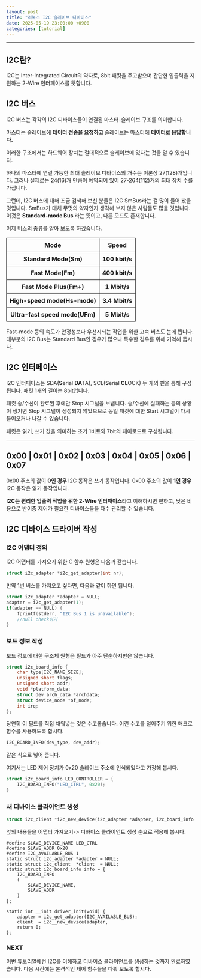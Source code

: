 ```yaml
---
layout: post
title: "리눅스 I2C 슬레이브 디바이스" 
date: 2025-05-19 23:00:00 +0900
categories: [tutorial]
---
```


---

## I2C란?

I2C는 Inter-Integrated Circuit의 약자로, 8bit 패킷을 주고받으며 간단한 입출력을 지원하는 2-Wire 인터페이스를 뜻합니다.

## I2C 버스

I2C 버스는 각각의 I2C 디바이스들이 연결된 마스터-슬레이브 구조를 의미합니다.

마스터는 슬레이브에 **데이터 전송을 요청하고**
슬레이브는 마스터에 **데이터로 응답합니다.**

이러한 구조에서는 하드웨어 장치는 절대적으로 슬레이브에 있다는 것을 알 수 있습니다.

하나의 마스터에 연결 가능한 최대 슬레이브 디바이스의 개수는 이론상 27(128)개입니다.
그러나 실제로는 24(16)개 만큼이 예약되어 있어 27-264(112)개의 최대 장치 수를 가집니다.

그런데, I2C 버스에 대해 조금 검색해 보신 분들은 I2C SmBus라는 걸 많이 들어 봤을 것입니다. SmBus가 대체 무멋의 약자인지 생각해 보지 않은 사람들도 많을 것입니다.
이것은 **Standard-mode Bus** 라는 뜻이고, 다른 모드도 존재합니다.

이제 버스의 종류를 알아 보도록 하겠습니다.

<div style="text-align: center;">
  <table style="border-collapse: collapse; width: 100%; borderL 1px solid black;">
    <thead style="background color: #f2f2f2;">
      <tr>
        <th style="border: 1px solid black; padding: 8px; text-aligh: center;">Mode</th>
        <th style="border: 1px solid black; padding: 8px; text-aligh: center;">Speed</th>
      </tr>
    </thead>
    <tbody>
      <tr>
        <th style="border: 1px solid black; padding: 8px; text-aligh: center;">Standard Mode(Sm)</th>
        <th style="border: 1px solid black; padding: 8px; text-aligh: center;">100 kbit/s</th>
      </tr>
      <tr>
        <th style="border: 1px solid black; padding: 8px; text-aligh: center;">Fast Mode(Fm)</th>
        <th style="border: 1px solid black; padding: 8px; text-aligh: center;">400 kbit/s</th>
      </tr>
      <tr>
        <th style="border: 1px solid black; padding: 8px; text-aligh: center;">Fast Mode Plus(Fm+)</th>
        <th style="border: 1px solid black; padding: 8px; text-aligh: center;">1 Mbit/s</th>
      </tr>
      <tr>
        <th style="border: 1px solid black; padding: 8px; text-aligh: center;">High-speed mode(Hs-mode)</th>
        <th style="border: 1px solid black; padding: 8px; text-aligh: center;">3.4 Mbit/s</th>
      </tr>
      <tr>
        <th style="border: 1px solid black; padding: 8px; text-aligh: center;">Ultra-fast speed mode(UFm)</th>
        <th style="border: 1px solid black; padding: 8px; text-aligh: center;">5 Mbit/s</th>
      </tr>
    </tbody>
  </table>
</div>

Fast-mode 등의 속도가 안정성보다 우선시되는 작업을 위한 고속 버스도 눈에 띕니다.
대부분의 I2C Bus는 Standard Bus인 경우가 많으나 특수한 경우를 위해 기억해 둡시다.

## I2C 인터페이스

I2C 인터페이스는 SDA(**S**erial **DA**TA), SCL(**S**erial **CL**OCK) 두 개의 핀을 통해 구성됩니다.
패킷 1개의 길이는 8bit입니다.

패킷 송/수신이 완료된 후에만 Stop 시그널을 보냅니다.
송/수신에 실패하는 등의 상황이 생기면 Stop 시그널이 생성되지 않았으므로 동일 패킷에 대한 Start 시그널이 다시 들어오거나 나갈 수 있습니다.

패킷은 읽기, 쓰기 값을 의미하는 초기 1비트와 7bit의 페이로드로 구성됩니다.

--------------------------------------------------------
**0x00** | 0x01 | 0x02 | 0x03 | 0x04 | 0x05 | 0x06 | 0x07
---------------------------------------------------------
0x00 주소의 값이 **0인 경우** I2C 동작은 쓰기 동작입니다.
0x00 주소의 값이 **1인 경우** I2C 동작은 읽기 동작입니다.

**I2C는 편리한 입출력 작업을 위한 2-Wire 인터패이스**라고 이해하시면 편하고, 낮은 비용으로 반이중 제어가 필요한 디바이스들을 다수 관리할 수 있습니다.

## I2C 디바이스 드라이버 작성

### I2C 어댑터 정의

I2C 어댑터를 가져오기 위한 C 함수 원형은 다음과 같습니다.
```c
struct i2c_adapter *i2c_get_adapter(int nr);
```
만약 1번 버스를 가져오고 싶다면, 다음과 같이 하면 됩니다.

```c
struct i2c_adapter *adapter = NULL;
adapter = i2c_get_adapter(1);
if(adapter == NULL) {
    fprintf(stderr, "I2C Bus 1 is unavailable");
    //null check하기
}
```
### 보드 정보 작성

보드 정보에 대한 구조체 원형은 필드가 아주 단순하지만은 않습니다.

```c
struct i2c_board_info {
    char type[I2C_NAME_SIZE];
    unsigned short flags;
    unsigned short addr;
    void *platform_data;
    struct dev arch_data *archdata;
    struct device_node *of_node;
    int irq;
};
```

당연히 이 필드를 직접 채워넣는 것은 수고롭습니다.
이런 수고를 덜어주기 위한 매크로 함수를 사용하도록 합시다.
```c
I2C_BOARD_INFO(dev_type, dev_addr);
```
같은 식으로 넣어 줍니다.

여기서는 LED 제어 장치가 0x20 슬레이브 주소에 인식되었다고 가정해 봅시다.

```c
struct i2c_board_info LED_CONTROLLER = {
    I2C_BOARD_INFO("LED_CTRL", 0x20);
}
```

### 새 디바이스 클라이언트 생성

```c
struct i2c_client *i2c_new_device(i2c_adapter *adapter, i2c_board_info *boardinfo);
```
앞의 내용들을 어댑터 가져오기-> 디바이스 클라이언트 생성 순으로 적용해 봅시다.

```
#define SLAVE_DEVICE_NAME LED_CTRL
#define SLAVE_ADDR 0x20
#define I2C_AVAILABLE_BUS 1
static struct i2c_adapter *adapter = NULL;
static struct i2c_client  *client  = NULL;
static struct i2c_board_info info = {
    I2C_BOARD_INFO
    (
        SLAVE_DEVICE_NAME,
        SLAVE_ADDR
    )
};

static int __init driver_init(void) {
    adapter = i2c_get_adapter(I2C_AVAILABLE_BUS);
    client  = i2c__new_device(adapter, 
    return 0;
};
```
### NEXT
이번 튜토리얼에선 I2C를 이해하고 디바이스 클라이언트를 생성하는 것까지 완료하였습니다.
다음 시간에는 본격적인 제어 함수들을 다뤄 보도록 합시다.
